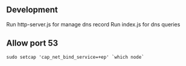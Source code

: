 ## Development

Run http-server.js for manage dns record
Run index.js for dns queries

## Allow port 53
```
sudo setcap 'cap_net_bind_service=+ep' `which node`
```